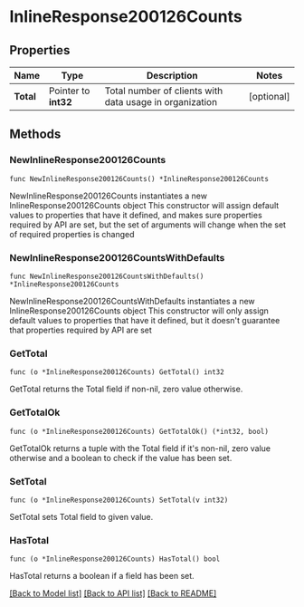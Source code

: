 # InlineResponse200126Counts

## Properties

Name | Type | Description | Notes
------------ | ------------- | ------------- | -------------
**Total** | Pointer to **int32** | Total number of clients with data usage in organization | [optional] 

## Methods

### NewInlineResponse200126Counts

`func NewInlineResponse200126Counts() *InlineResponse200126Counts`

NewInlineResponse200126Counts instantiates a new InlineResponse200126Counts object
This constructor will assign default values to properties that have it defined,
and makes sure properties required by API are set, but the set of arguments
will change when the set of required properties is changed

### NewInlineResponse200126CountsWithDefaults

`func NewInlineResponse200126CountsWithDefaults() *InlineResponse200126Counts`

NewInlineResponse200126CountsWithDefaults instantiates a new InlineResponse200126Counts object
This constructor will only assign default values to properties that have it defined,
but it doesn't guarantee that properties required by API are set

### GetTotal

`func (o *InlineResponse200126Counts) GetTotal() int32`

GetTotal returns the Total field if non-nil, zero value otherwise.

### GetTotalOk

`func (o *InlineResponse200126Counts) GetTotalOk() (*int32, bool)`

GetTotalOk returns a tuple with the Total field if it's non-nil, zero value otherwise
and a boolean to check if the value has been set.

### SetTotal

`func (o *InlineResponse200126Counts) SetTotal(v int32)`

SetTotal sets Total field to given value.

### HasTotal

`func (o *InlineResponse200126Counts) HasTotal() bool`

HasTotal returns a boolean if a field has been set.


[[Back to Model list]](../README.md#documentation-for-models) [[Back to API list]](../README.md#documentation-for-api-endpoints) [[Back to README]](../README.md)


